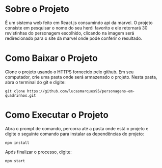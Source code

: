 <h1>Sobre o Projeto</h1>
É um sistema web feito em React.js consumindo api da marvel. O projeto consiste em pesquisar
o nome do seu herói favorito e ele retornará 30 revistinhas do personagem escolhido,
clicando na imagem será redirecionado para o site da marvel onde pode conferir o resultado.

<h1>Como Baixar o Projeto</h1>
Clone o projeto usando o HTTPS fornecido pelo github. Em seu computador, crie uma pasta onde 
será armazenado o projeto. Nesta pasta, abra o terminal do git e digite:

```
git clone https://github.com/lucasmarques95/personagens-em-quadrinhos.git

```

<h1>Como Executar o Projeto</h1>
Abra o prompt de comando, percorra até a pasta onde está o projeto e digite o seguinte comando
para instalar as dependências do projeto:

```
npm install
```
Após finalizar o processo, digite:
```
npm start
```
